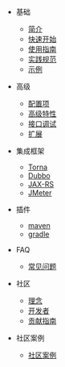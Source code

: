- 基础

  * [简介](zh-cn/README.md)
  * [快速开始](zh-cn/start/quickstart.md)
  * [使用指南](zh-cn/start/guide.md)
  * [实践规范](zh-cn/start/bestPractice.md)
  * [示例](zh-cn/start/example.md)


- 高级
  - [配置项](zh-cn/advanced/config.md "配置项")
  - [高级特性](zh-cn/advanced/advancedFeatures.md)
  - [接口调试](zh-cn/advanced/debug.md)
  - [扩展](zh-cn/advanced/expand.md)
  
- 集成框架
  - [Torna](zh-cn/integrated/torna.md "torna")
  * [Dubbo](zh-cn/integrated/dubbo.md)
  * [JAX-RS](zh-cn/integrated/jax-rs.md)
  * [JMeter](zh-cn/integrated/jmeter.md)

- 插件
  * [maven](zh-cn/plugins/maven.md)
  * [gradle](zh-cn/plugins/gradle.md)

- FAQ
  - [常见问题](zh-cn/faq/faq.md)
  
- 社区
  * [理念](zh-cn/community/idea.md)
  - [开发者](zh-cn/community/developer.md)
  - [贡献指南](zh-cn/community/contributing.md)
- 社区案例
  * [社区案例](zh-cn/use-cases.md)
